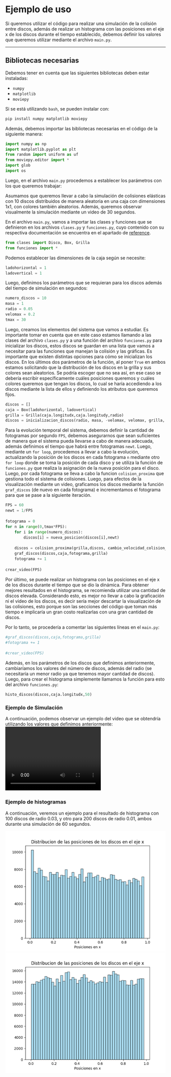 # Ejemplo de uso 

Si queremos utilizar el código para realizar una simulación de la colisión entre discos, además de realizar un histograma con las posiciones en el eje x de los discos durante el tiempo establecido, debemos definir los valores que queremos utilizar mediante el archivo `main.py`. 

---
## Bibliotecas necesarias
Debemos tener en cuenta que las siguientes bibliotecas deben estar instaladas:

- `numpy`
- `matplotlib`
- `moviepy`


Si se está utilizando `bash`, se pueden instalar con: 

```bash 
pip install numpy matplotlib moviepy 
```

Además, debemos importar las bibliotecas necesarias en el código de la siguiente manera:
```python 
import numpy as np
import matplotlib.pyplot as plt
from random import uniform as uf
from moviepy.editor import *
import glob
import os
```

Luego, en el archivo `main.py` procedemos a establecer los parámetros con los que queremos trabajar:

Asumamos que queremos llevar a cabo la simulación de colisiones elásticas con 10 discos distribuidos de manera aleatoria en una caja con dimensiones 1x1, con colores también aleatorios. Además, queremos observar visualmente la simulación mediante un video de 30 segundos.

En el archivo `main.py`, vamos a importar las clases y funciones que se definieron en los archivos `clases.py` y `funciones.py`, cuyo contenido con su respectiva documentación se encuentra en el apartado de [reference](reference.md).

```python 
from clases import Disco, Box, Grilla
from funciones import *
```

Podemos establecer las dimensiones de la caja según se necesite:
```python 
ladohorizontal = 1
ladovertical = 1
```

Luego, definimos los parámetros que se requieran para los discos además del tiempo de simulación en segundos:
```python
numero_discos = 10
masa = 1
radio = 0.05
velomax = 0.2
tmax = 30
```

Luego, creamos los elementos del sistema que vamos a estudiar. Es importante tomar en cuenta que en este caso estamos llamando a las clases del archivo `clases.py` y a una función del archivo `funciones.py` para inicializar los discos, estos discos se guardan en una lista que vamos a necesitar para las funciones que manejan la colisión y las gráficas. Es importante que existen distintas opciones para cómo se inicializan los discos. En los últimos dos parámetros de la
función, al poner `True` en ambos estamos solicitando que la distribución de los discos en la grilla y sus colores sean aleatorios. Se podría escoger que no sea así, en ese caso se debería escribir específicamente cuáles posiciones queremos y cuáles colores queremos que tengan los discos, lo cual se haría accediendo a los discos mediante la lista de ellos y definiendo los atributos que queremos fijos.  
```python 
discos = [] 
caja = Box(ladohorizontal, ladovertical) 
grilla = Grilla(caja.longitudx,caja.longitudy,radio) 
discos = inicializacion_discos(radio, masa, -velomax, velomax, grilla, numero_discos, True, True)
```

Para la evolución temporal del sistema, debemos definir la cantidad de fotogramas por segundo `FPS`, debemos asegurarnos que sean suficientes de manera que el sistema pueda llevarse a cabo de manera adecuada, además definimos el tiempo que habrá entre fotogramas `newt`. Luego, mediante un `for loop`, procedemos a llevar a cabo la evolución, actualizando la posición de los discos en cada fotograma `n` mediante otro `for loop` donde se toma la posición de cada disco y se utiliza la función de `funciones.py` que realiza la
asignación de la nueva posición para el disco. Luego, por cada fotograma se lleva a cabo la funcion `colision_proxima` que gestiona todo el sistema de colisiones. Luego, para efectos de la visualización mediante un video, graficamos los discos mediante la función `graf_discos` (de nuevo en cada fotograma) e incrementamos el fotograma para que se pase a la siguiente iteración. 
```python 
FPS = 60
newt = 1/FPS

fotograma = 0
for n in range(0,tmax*FPS):
    for i in range(numero_discos):
        discos[i] = nueva_posicion(discos[i],newt)

    discos = colision_proxima(grilla,discos, cambio_velocidad_colision_pares,newt,manejo_de_colisiones_pares,tiempo_colision_pared,deteccion_colision_pared_con_manejo,caja.longitudx,caja.longitudy)
    graf_discos(discos,caja,fotograma,grilla)
    fotograma += 1

crear_video(FPS)
```

Por último, se puede realizar un histograma con las posiciones en el eje x de los discos durante el tiempo que se dio la dinámica. Para obtener mejores resultados en el histograma, se recomienda utilizar una cantidad de discos elevada. Considerando esto, es mejor no llevar a cabo la graficación ni el video de los discos, es decir sería mejor descartar la visualización de las colisiones, esto porque son las secciones del código que toman más tiempo e implicaría un gran
costo realizarlas con una gran cantidad de discos. 

Por lo tanto, se procedería a comentar las siguientes líneas en el `main.py`:
```python 
#graf_discos(discos,caja,fotograma,grilla)
#fotograma += 1
 
#crear_video(FPS)
```
Además, en los parámetros de los discos que definimos anteriormente, cambiaríamos los valores del número de discos, además del radio (se necesitaría un menor radio ya que tenemos mayor cantidad de discos). Luego, para crear el histograma simplemente llamamos la función para esto del archivo `funciones.py`:
```python 
histo_discos(discos,caja.longitudx,50)
```

### Ejemplo de Simulación
A continuación, podemos observar un ejemplo del video que se obtendría utilizando los valores que definimos anteriormente:
<video width="300" height="200" controls>
  <source src= "https://github.com/igfu2004/Din-mica-Molecular/raw/main/docs/video_ejemplo.mp4" type="video/mp4">
  Tu navegador no soporta el elemento de video.
</video>

### Ejemplo de histogramas
A continuación, veremos un ejemplo para el resultado de histograma con 100 discos de radio 0.03, y otro para 200 discos de radio 0.01, ambos durante una simulación de 60 segundos.

<img src="https://github.com/igfu2004/Din-mica-Molecular/raw/main/docs/histo_100.png" alt="Histograma de las posiciones en x para 100 discos" width="600"/>

<img src="https://github.com/igfu2004/Din-mica-Molecular/raw/main/docs/histo_200.png" alt="Histograma de las posiciones en x para 200 discos" width="600"/>

